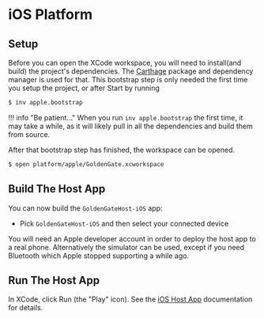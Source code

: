 iOS Platform
============

Setup
-----

Before you can open the XCode workspace, you will need to install(and build) the
project's dependencies. The [Carthage](https://github.com/Carthage/Carthage)
package and dependency manager is used for that. This bootstrap step is only
needed the first time you setup the project, or after 
Start by running
``` bash
$ inv apple.bootstrap
```

!!! info "Be patient..."
    When you run `inv apple.bootstrap` the first time, it may take a while, as
    it will likely pull in all the dependencies and build them from source.

After that bootstrap step has finished, the workspace can be opened.
``` bash
$ open platform/apple/GoldenGate.xcworkspace
```

Build The Host App
------------------

You can now build the `GoldenGateHost-iOS` app:

  * Pick `GoldenGateHost-iOS` and then select your connected device

You will need an Apple developer account in order to deploy the host app to a 
real phone.
Alternatively the simulator can be used, except if you need Bluetooth which 
Apple stopped supporting a while ago.

Run The Host App
----------------

In XCode, click Run (the "Play" icon).
See the [iOS Host App](https://fitbit.github.io/golden-gate/apps/ios/host_app.html) documentation for details.